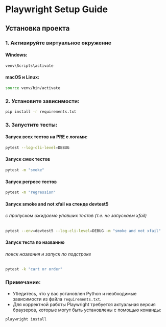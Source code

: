 # Playwright Setup Guide

## Установка проекта

### 1. Активируйте виртуальное окружение

#### Windows:
```bash
venv\Scripts\activate
```

#### macOS и Linux:
```bash
source venv/bin/activate
```

### 2. Установите зависимости:
```bash
pip install -r requirements.txt
```

### 3. Запустите тесты:

#### Запуск всех тестов на PRE с логами:
```bash
pytest --log-cli-level=DEBUG
```
#### Запуск смок тестов
```bash
pytest -m "smoke"
```
#### Запуск регресс тестов
```bash
pytest -m "regression"
```
#### Запуск smoke and not xfail на стенде devtest5
###### с пропуском ожидаемо упавших тестов (т.е. не запускаем xfail)
```bash
pytest --env=devtest5 --log-cli-level=DEBUG -m "smoke and not xfail"
```
#### Запуск теста по названию 
######  поиск названия и запуск по подстроке
```bash
pytest -k "cart or order"
```
### Примечание:
- Убедитесь, что у вас установлен Python и необходимые зависимости из файла `requirements.txt`.
- Для корректной работы Playwright требуется актуальная версия браузеров, которые могут быть установлены с помощью команды:
```bash
playwright install
```



